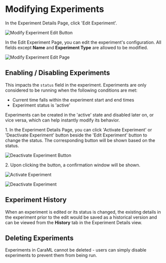 # Modifying Experiments

In the Experiment Details Page, click 'Edit Experiment'.

![Modify Experiment Edit Button](../../.gitbook/assets/06\_modifying\_experiment\_edit\_button.png)

In the Edit Experiment Page, you can edit the experiment's configuration. All fields except **Name** and **Experiment Type** are allowed to be modified.

![Modify Experiment Edit Page](../../.gitbook/assets/06\_modifying\_experiment\_edit\_page.png)

## Enabling / Disabling Experiments

This impacts the `status` field in the experiment. Experiments are only considered to be running when the following conditions are met:

* Current time falls within the experiment start and end times
* Experiment status is 'active'

Experiments can be created in the 'active' state and disabled later on, or vice versa, which can help instantly modify its behavior.

1\. In the Experiment Details Page, you can click 'Activate Experiment' or 'Deactivate Experiment' button beside the 'Edit Experiment' button to change the status. The corresponding button will be shown based on the status.&#x20;

![Deactivate Experiment Button](../../.gitbook/assets/06\_modifying\_experiment\_deactivate\_button.png)

2\. Upon clicking the button, a confirmation window will be shown.&#x20;

![Activate Experiment](../../.gitbook/assets/06\_modifying\_experiment\_activate.png)

![Deactivate Experiment](../../.gitbook/assets/06\_modifying\_experiment\_deactivate.png)

## Experiment History

When an experiment is edited or its status is changed, the existing details in the experiment prior to the edit would be saved as a historical version and can be viewed from the **History** tab in the Experiment Details view.

## Deleting Experiments

Experiments in CaraML cannot be deleted - users can simply disable experiments to prevent them from being run.
